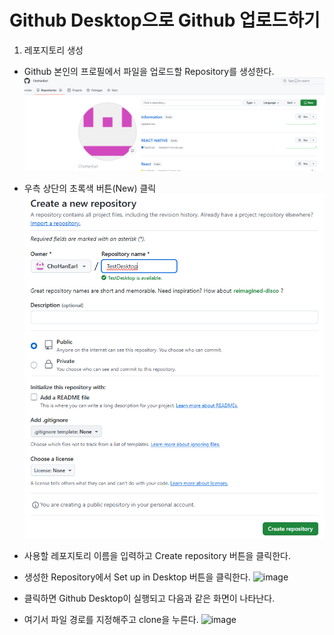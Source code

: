 # Github Desktop으로 Github 업로드하기
1. 레포지토리 생성
- Github 본인의 프로필에서 파일을 업로드할 Repository를 생성한다.
![RepoMain](img/image.png)

- 우측 상단의 초록색 버튼(New) 클릭
![CreateRepo](img/image-1.png)
- 사용할 레포지토리 이름을 입력하고 Create repository 버튼을 클릭한다.

- 생성한 Repository에서 Set up in Desktop 버튼을 클릭한다.
![image](https://github.com/user-attachments/assets/cf4ca652-e8e6-4b36-b3ca-4ad95297c1f4)

- 클릭하면 Github Desktop이 실행되고 다음과 같은 화면이 나타난다.
- 여기서 파일 경로를 지정해주고 clone을 누른다.
![image](https://github.com/user-attachments/assets/7ebd9543-0109-4ddc-9fd9-0ecabdb0797e)




